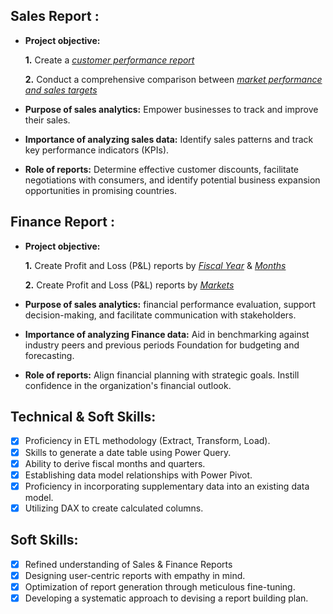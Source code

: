 ## Sales Report :


- **Project objective:** 

    **1.** Create a _[customer performance report](https://github.com/ManishSaini-16/Excel-Sales-Analytics/blob/main/Customer%20Performance%20Report.pdf)_ 

    **2.** Conduct a comprehensive comparison between _[market performance and sales targets](https://github.com/ManishSaini-16/Excel-Sales-Analytics/blob/main/Market%20Performance%20vs%20Target%20Report.pdf)_

- **Purpose of sales analytics:** Empower businesses to track and improve their sales.

- **Importance of analyzing sales data:** Identify sales patterns and track key performance indicators (KPIs).

- **Role of reports:** Determine effective customer discounts, facilitate negotiations with consumers, and identify potential business expansion opportunities in promising countries.


## Finance Report :

- **Project objective:** 

    **1.** Create Profit and Loss (P&L) reports by _[Fiscal Year](https://github.com/ManishSaini-16/Excel-Sales-Analytics/blob/main/P%26L%20Statement%20by%20Fiscal%20Year.pdf)_ & _[Months](https://github.com/ManishSaini-16/Excel-Sales-Analytics/blob/main/P%26L%20Statement%20by%20Months.pdf)_ 

   **2.** Create Profit and Loss (P&L) reports by _[Markets](https://github.com/ManishSaini-16/Excel-Sales-Analytics/blob/main/P%26L%20Statement%20by%20Markets.pdf)_

- **Purpose of sales analytics:** financial performance evaluation, support decision-making, and facilitate communication with stakeholders.

- **Importance of analyzing Finance data:** Aid in benchmarking against industry peers and previous periods Foundation for budgeting and forecasting.

- **Role of reports:** Align financial planning with strategic goals. Instill confidence in the organization's financial outlook.


## Technical & Soft Skills:
- [x]	Proficiency in ETL methodology (Extract, Transform, Load).
- [x]	Skills to generate a date table using Power Query.
- [x]	Ability to derive fiscal months and quarters.
- [x]	Establishing data model relationships with Power Pivot.
- [x]	Proficiency in incorporating supplementary data into an existing data model.
- [x]	Utilizing DAX to create calculated columns.

## Soft Skills:
- [x]	Refined understanding of Sales & Finance Reports
- [x]	Designing user-centric reports with empathy in mind.
- [x]	Optimization of report generation through meticulous fine-tuning.
- [x]	Developing a systematic approach to devising a report building plan.

